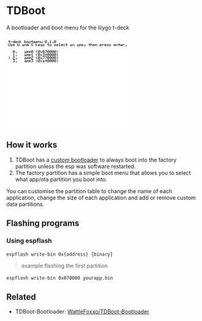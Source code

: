# TDBoot
 A bootloader and boot menu for the lilygo t-deck

![A screenshot of the tdboot menu with the third entry (app2) selected.](https://github.com/WattleFoxxo/TDBoot/blob/main/docs/img/screenshot.png?raw=true)

## How it works
1. TDBoot has a [custom bootloader](https://github.com/WattleFoxxo/TDBoot-Bootloader) to always boot into the factory partition unless the esp was software restarted.
2. The factory partition has a simple boot menu that allows you to select what app/ota partition you boot into.

You can customise the partition table to change the name of each application, change the size of each application and add or remove custom data partitions.

## Flashing programs
### Using espflash

`espflash write-bin 0x{address} {binary}`

> example flashing the first partition

`espflash write-bin 0x070000 yourapp.bin`

## Related
- TDBoot-Bootloader: [WattleFoxxo/TDBoot-Bootloader](https://github.com/WattleFoxxo/TDBoot-Bootloader)
